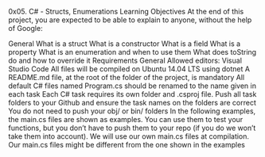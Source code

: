 0x05. C# - Structs, Enumerations
Learning Objectives
At the end of this project, you are expected to be able to explain to anyone, without the help of Google:

General
What is a struct
What is a constructor
What is a field
What is a property
What is an enumeration and when to use them
What does toString do and how to override it
Requirements
General
Allowed editors: Visual Studio Code
All files will be compiled on Ubuntu 14.04 LTS using dotnet
A README.md file, at the root of the folder of the project, is mandatory
All default C# files named Program.cs should be renamed to the name given in each task
Each C# task requires its own folder and .csproj file. Push all task folders to your Github and ensure the task names on the folders are correct
You do not need to push your obj/ or bin/ folders
In the following examples, the main.cs files are shown as examples. You can use them to test your functions, but you don’t have to push them to your repo (if you do we won’t take them into account). We will use our own main.cs files at compilation. Our main.cs files might be different from the one shown in the examples